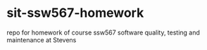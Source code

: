 # sit-ssw567-homework
repo for homework of course ssw567 software quality, testing and maintenance at Stevens
